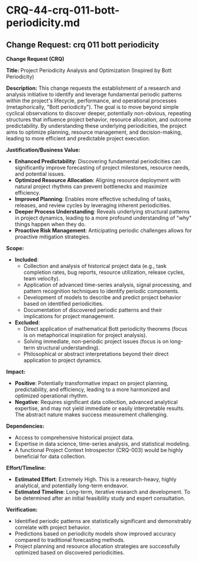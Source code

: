 # CRQ-44-crq-011-bott-periodicity.md

## Change Request: crq 011 bott periodicity
**Change Request (CRQ)**

**Title:** Project Periodicity Analysis and Optimization (Inspired by Bott Periodicity)

**Description:**
This change requests the establishment of a research and analysis initiative to identify and leverage fundamental periodic patterns within the project's lifecycle, performance, and operational processes (metaphorically, "Bott periodicity"). The goal is to move beyond simple cyclical observations to discover deeper, potentially non-obvious, repeating structures that influence project behavior, resource allocation, and outcome predictability. By understanding these underlying periodicities, the project aims to optimize planning, resource management, and decision-making, leading to more efficient and predictable project execution.

**Justification/Business Value:**
*   **Enhanced Predictability**: Discovering fundamental periodicities can significantly improve forecasting of project milestones, resource needs, and potential issues.
*   **Optimized Resource Allocation**: Aligning resource deployment with natural project rhythms can prevent bottlenecks and maximize efficiency.
*   **Improved Planning**: Enables more effective scheduling of tasks, releases, and review cycles by leveraging inherent periodicities.
*   **Deeper Process Understanding**: Reveals underlying structural patterns in project dynamics, leading to a more profound understanding of "why" things happen when they do.
*   **Proactive Risk Management**: Anticipating periodic challenges allows for proactive mitigation strategies.

**Scope:**
*   **Included**:
    *   Collection and analysis of historical project data (e.g., task completion rates, bug reports, resource utilization, release cycles, team velocity).
    *   Application of advanced time-series analysis, signal processing, and pattern recognition techniques to identify periodic components.
    *   Development of models to describe and predict project behavior based on identified periodicities.
    *   Documentation of discovered periodic patterns and their implications for project management.
*   **Excluded**:
    *   Direct application of mathematical Bott periodicity theorems (focus is on metaphorical inspiration for project analysis).
    *   Solving immediate, non-periodic project issues (focus is on long-term structural understanding).
    *   Philosophical or abstract interpretations beyond their direct application to project dynamics.

**Impact:**
*   **Positive**: Potentially transformative impact on project planning, predictability, and efficiency, leading to a more harmonized and optimized operational rhythm.
*   **Negative**: Requires significant data collection, advanced analytical expertise, and may not yield immediate or easily interpretable results. The abstract nature makes success measurement challenging.

**Dependencies:**
*   Access to comprehensive historical project data.
*   Expertise in data science, time-series analysis, and statistical modeling.
*   A functional Project Context Introspector (CRQ-003) would be highly beneficial for data collection.

**Effort/Timeline:**
*   **Estimated Effort**: Extremely High. This is a research-heavy, highly analytical, and potentially long-term endeavor.
*   **Estimated Timeline**: Long-term, iterative research and development. To be determined after an initial feasibility study and expert consultation.

**Verification:**
*   Identified periodic patterns are statistically significant and demonstrably correlate with project behavior.
*   Predictions based on periodicity models show improved accuracy compared to traditional forecasting methods.
*   Project planning and resource allocation strategies are successfully optimized based on discovered periodicities.
